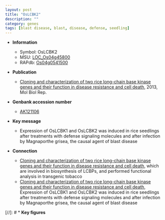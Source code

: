 ```yaml
---
layout: post
title: "OsLCBK2"
description: ""
category: genes
tags: [blast disease, blast, disease, defense, seedling]
---
```


* **Information**  
    + Symbol: OsLCBK2  
    + MSU: [LOC_Os04g45800](http://rice.plantbiology.msu.edu/cgi-bin/ORF_infopage.cgi?orf=LOC_Os04g45800)  
    + RAPdb: [Os04g0541500](http://rapdb.dna.affrc.go.jp/viewer/gbrowse_details/irgsp1?name=Os04g0541500)  

* **Publication**  
    + [Cloning and characterization of two rice long-chain base kinase genes and their function in disease resistance and cell death](http://www.ncbi.nlm.nih.gov/pubmed?term=Cloning+and+characterization+of+two+rice+long-chain+base+kinase+genes+and+their+function+in+disease+resistance+and+cell+death%5BTitle%5D), 2013, Mol Biol Rep.

* **Genbank accession number**  
    + [AK121106](http://www.ncbi.nlm.nih.gov/nuccore/AK121106)

* **Key message**  
    + Expression of OsLCBK1 and OsLCBK2 was induced in rice seedlings after treatments with defense signaling molecules and after infection by Magnaporthe grisea, the causal agent of blast disease

* **Connection**  
    + [Cloning and characterization of two rice long-chain base kinase genes and their function in disease resistance and cell death](OsLCBK1+and+OsLCBK2), which are involved in biosynthesis of LCBPs, and performed functional analysis in transgenic tobacco
    + [Cloning and characterization of two rice long-chain base kinase genes and their function in disease resistance and cell death](http://www.ncbi.nlm.nih.gov/pubmed?term=Cloning+and+characterization+of+two+rice+long-chain+base+kinase+genes+and+their+function+in+disease+resistance+and+cell+death%5BTitle%5D), Expression of OsLCBK1 and OsLCBK2 was induced in rice seedlings after treatments with defense signaling molecules and after infection by Magnaporthe grisea, the causal agent of blast disease

[//]: # * **Key figures**  



